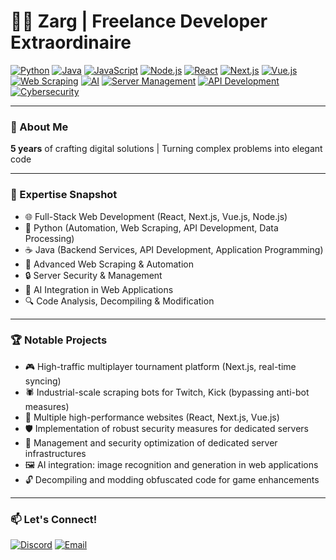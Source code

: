 # 👨‍💻 Zarg | Freelance Developer Extraordinaire

[![Python](https://img.shields.io/badge/-Python-3776AB?style=flat-square&logo=python&logoColor=white)](https://www.python.org/)
[![Java](https://img.shields.io/badge/-Java-007396?style=flat-square&logo=java&logoColor=white)](https://www.java.com/)
[![JavaScript](https://img.shields.io/badge/-JavaScript-F7DF1E?style=flat-square&logo=javascript&logoColor=black)](https://developer.mozilla.org/en-US/docs/Web/JavaScript)
[![Node.js](https://img.shields.io/badge/-Node.js-339933?style=flat-square&logo=node.js&logoColor=white)](https://nodejs.org/)
[![React](https://img.shields.io/badge/-React-61DAFB?style=flat-square&logo=react&logoColor=black)](https://reactjs.org/)
[![Next.js](https://img.shields.io/badge/-Next.js-000000?style=flat-square&logo=next.js&logoColor=white)](https://nextjs.org/)
[![Vue.js](https://img.shields.io/badge/-Vue.js-4FC08D?style=flat-square&logo=vue.js&logoColor=white)](https://vuejs.org/)
[![Web Scraping](https://img.shields.io/badge/-Web%20Scraping-4A154B?style=flat-square&logo=scraping&logoColor=white)](#)
[![AI](https://img.shields.io/badge/-AI-FF6F00?style=flat-square&logo=tensorflow&logoColor=white)](#)
[![Server Management](https://img.shields.io/badge/-Server%20Management-0078D4?style=flat-square&logo=microsoft-azure&logoColor=white)](#)
[![API Development](https://img.shields.io/badge/-API%20Development-009688?style=flat-square&logo=fastapi&logoColor=white)](#)
[![Cybersecurity](https://img.shields.io/badge/-Cybersecurity-003B57?style=flat-square&logo=caddy&logoColor=white)](#)

---

### 🚀 About Me
**5 years** of crafting digital solutions | Turning complex problems into elegant code

---

### 💼 Expertise Snapshot
- 🌐 Full-Stack Web Development (React, Next.js, Vue.js, Node.js)
- 🐍 Python (Automation, Web Scraping, API Development, Data Processing)
- ☕ Java (Backend Services, API Development, Application Programming)
- 🤖 Advanced Web Scraping & Automation
- 🔒 Server Security & Management
- 🧠 AI Integration in Web Applications
- 🔍 Code Analysis, Decompiling & Modification

---

### 🏆 Notable Projects
- 🎮 High-traffic multiplayer tournament platform (Next.js, real-time syncing)
- 🕷️ Industrial-scale scraping bots for Twitch, Kick (bypassing anti-bot measures)
- 🌟 Multiple high-performance websites (React, Next.js, Vue.js)
- 🛡️ Implementation of robust security measures for dedicated servers
- 🧰 Management and security optimization of dedicated server infrastructures
- 🖼️ AI integration: image recognition and generation in web applications
- 🔓 Decompiling and modding obfuscated code for game enhancements

---

### 📫 Let's Connect!
[![Discord](https://img.shields.io/badge/-zarg.-7289DA?style=flat-square&logo=discord&logoColor=white)](https://discord.com/)
[![Email](https://img.shields.io/badge/-zarrg.dev@gmail.com-D14836?style=flat-square&logo=gmail&logoColor=white)](mailto:zarrg.dev@gmail.com)

